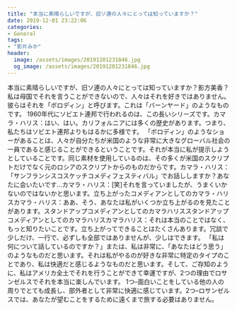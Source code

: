 ```yaml
---
title: "本当に素晴らしいですが、旧ソ連の人々にとっては知っていますか？"
date: 2019-12-01 23:22:06
categories:
- General
tags:
- "影片みか"
header:
  image: /assets/images/20191201231846.jpg
  og_image: /assets/images/20191201231846.jpg
---
```


本当に素晴らしいですが、旧ソ連の人々にとっては知っていますか？影方美香？私は母国でそれを言うことができないので、人々はそれを好きではありません。彼らはそれを「ボロディン」と呼びます。これは「バーンヤード」のようなものです。 1960年代にソビエト連邦で行われるのは、この長いシリーズです。カマラ・ハリス：はい、はい。カリフォルニアには多くの歴史があります。つまり、私たちはソビエト連邦よりもはるかに多様です。 「ボロディン」のようなショーがあることは、人々が自分たちが米国のような非常に大きなグローバル社会の一員であると感じることができるということです。それが本当に私が提示しようとしていることです。同じ素材を使用しているのは、その多くが米国のスクリプトだけでなく元のロシアのスクリプトからのものだからです。カマラ・ハリス：「サンフランシスコスケッチコメディフェスティバル」でお話ししますか？あなたに会いたいです…カマラ・ハリス：[笑]それを言っていましたが、うまくいかないのではないかと思います。立ち上がったコメディアンとしてのカマラ・ハリスカマラ・ハリス：ああ、そう、あなたは私がいくつか立ち上がるのを見たことがあります。スタンドアップコメディアンとしてのカマラハリススタンドアップコメディアンとしてのカマラハリスカマラハリス：それは本当のことではなく、もっと知りたいことです。立ち上がってできることはたくさんあります。冗談で少しだけ、一行で、必ずしも全部ではありませんが、少しはできます。 「私は何について話しているのですか？」または、私は非常に、「あなたはどう思う」のようなものだと思います。それは私がやるのが好きな非常に特定のタイプのことであり、私は快適だと感じるようなものだと思います。そして、ご存知のように、私はアメリカ全土でそれを行うことができて幸運ですが、2つの理由でロサンゼルスでそれを本当に楽しんでいます。 1つ–面白いことをしている他の人の周りでとても成長し、部外者として非常に快適に感じています。2つ–ロサンゼルスでは、あなたが望むことをするために遠くまで旅する必要はありません。

